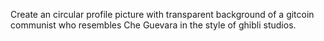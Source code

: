 Create an circular profile picture with transparent background of a gitcoin communist who resembles Che Guevara in the style of ghibli studios.